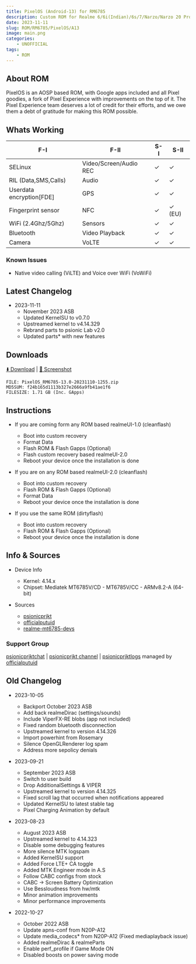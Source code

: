 ```yaml
---
title: PixelOS (Android-13) for RM6785
description: Custom ROM for Realme 6/6i(Indian)/6s/7/Narzo/Narzo 20 Pro/Narzo 30 4G (RM6785)
date: 2023-11-11
slug: ROM/RM6785/PixelOS/A13
image: main.png
categories:
    - UNOFFICIAL
tags:
    - ROM
---
```


## About ROM
PixelOS is an AOSP based ROM, with Google apps included and all Pixel goodies, a fork of Pixel Experience with improvements on the top of it. The Pixel Experience team deserves a lot of credit for their efforts, and we owe them a debt of gratitude for making this ROM possible.

## Whats Working
F-I | F-II | S-I | S-II
---------|---------|---------|---------
SELinux | Video/Screen/Audio REC | ✓ | ✓
RIL (Data,SMS,Calls) | Audio | ✓ | ✓
Userdata encryption[FDE] | GPS | ✓ | ✓
Fingerprint sensor | NFC | ✓ | ✓ (EU)
WiFi (2.4Ghz/5Ghz) | Sensors | ✓ | ✓
Bluetooth | Video Playback | ✓ | ✓
Camera | VoLTE | ✓ | ✓

### Known Issues
* Native video calling (ViLTE) and Voice over WiFi (VoWiFi)

## Latest Changelog
* 2023-11-11
  * November 2023 ASB
  * Updated KernelSU to v0.7.0
  * Upstreamed kernel to v4.14.329
  * Rebrand parts to psionic Lab v2.0
  * Updated parts* with new features

## Downloads
[⬇️ Download](https://sourceforge.net/projects/psionicprjkt/files/RM6785/PixelOS-A13/PixelOS_RM6785-13.0-20231110-1255.zip/download) | [🌆 Screenshot](https://photos.app.goo.gl/Y4K4vTEjfN19gvMb6)

```
FILE: PixelOS_RM6785-13.0-20231110-1255.zip
MD5SUM: f24b165d1113b327e2666a9fb41ae1f6
FILESIZE: 1.71 GB (Inc. GApps)
```

## Instructions
* If you are coming form any ROM based realmeUI-1.0 (cleanflash)
  * Boot into custom recovery
  * Format Data
  * Flash ROM &  Flash Gapps (Optional)
  * Flash custom recovery based realmeUI-2.0
  * Reboot your device once the installation is done

* If you are on any ROM based realmeUI-2.0 (cleanflash)
  * Boot into custom recovery
  * Flash ROM &  Flash Gapps (Optional)
  * Format Data
  * Reboot your device once the installation is done

* If you use the same ROM (dirtyflash)
  * Boot into custom recovery
  * Flash ROM &  Flash Gapps (Optional)
  * Reboot your device once the installation is done

## Info & Sources
* Device Info
  * Kernel: 4.14.x
  * Chipset: Mediatek MT6785V/CD - MT6785V/CC - ARMv8.2-A (64-bit)

* Sources
  * [psionicprjkt](https://github.com/psionicprjkt)
  * [officialputuid](https://github.com/officialputuid)
  * [realme-mt6785-devs](https://github.com/realme-mt6785-devs)

### Support Group
[psionicprjktchat](https://t.me/psionicprjktchat) | [psionicprjkt channel](https://t.me/psionicprjkt) | [psionicprjktlogs](https://t.me/psionicprjktlogs) managed by [officialputuid](https://t.me/officialputuid)

## Old Changelog
* 2023-10-05
  * Backport October 2023 ASB
  * Add back realmeDirac (settings/sounds)
  * Include ViperFX-RE blobs (app not included)
  * Fixed random bluetooth disconnection
  * Upstreamed kernel to version 4.14.326
  * Import powerhint from Rosemary
  * Silence OpenGLRenderer log spam
  * Address more sepolicy denials

* 2023-09-21
  * September 2023 ASB
  * Switch to user build
  * Drop AdditionalSettings & VIPER
  * Upstreamed kernel to version 4.14.325
  * Fixed scroll lag that occurred when notifications appeared
  * Updated KernelSU to latest stable tag
  * Pixel Charging Animation by default

* 2023-08-23
  * August 2023 ASB
  * Upstreamed kernel to 4.14.323
  * Disable some debugging features
  * More silence MTK logspam
  * Added KernelSU support
  * Added Force LTE+ CA toggle
  * Added MTK Engineer mode in A.S
  * Follow CABC configs from stock
  * CABC → Screen Battery Optimization 
  * Use Bessloudness from hw/mtk
  * Minor animation improvements
  * Minor performance improvements

* 2022-10-27
  * October 2022 ASB
  * Update apns-conf from N20P-A12
  * Update media_codecs* from N20P-A12 (Fixed mediaplayback issue)
  * Added realmeDirac & realmeParts
  * Enable perf_profile if Game Mode ON
  * Disabled boosts on power saving mode
